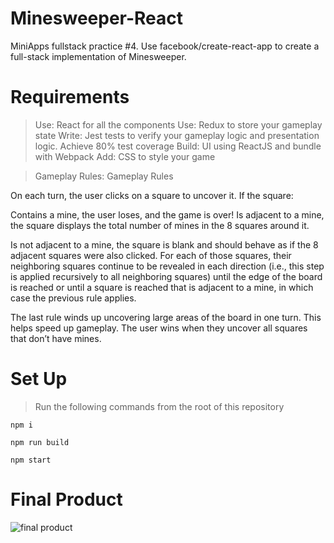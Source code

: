 # Minesweeper-React
MiniApps fullstack practice #4. Use facebook/create-react-app to create a full-stack implementation of Minesweeper.

# Requirements
> Use: React for all the components
> Use: Redux to store your gameplay state
> Write: Jest tests to verify your gameplay logic and presentation logic. Achieve 80% test coverage
> Build: UI using ReactJS and bundle with Webpack
> Add: CSS to style your game

> Gameplay Rules:
Gameplay Rules

On each turn, the user clicks on a square to uncover it. If the square:

Contains a mine, the user loses, and the game is over!
Is adjacent to a mine, the square displays the total number of mines in the 8 squares around it.

Is not adjacent to a mine, the square is blank and should behave as if the 8 adjacent squares were also clicked. For each of those squares, their neighboring squares continue to be revealed in each direction (i.e., this step is applied recursively to all neighboring squares) until the edge of the board is reached or until a square is reached that is adjacent to a mine, in which case the previous rule applies.

The last rule winds up uncovering large areas of the board in one turn. This helps speed up gameplay. The user wins when they uncover all squares that don’t have mines.

# Set Up
> Run the following commands from the root of this repository
```
npm i
```
```
npm run build
```
```
npm start
```

# Final Product

![final product](./Minesweeper.png)